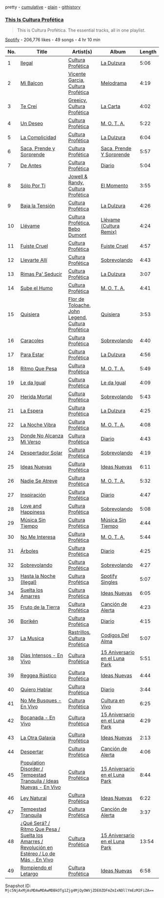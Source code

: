 pretty - [cumulative](/playlists/cumulative/37i9dQZF1DZ06evO3AMXrG.md) - [plain](/playlists/plain/37i9dQZF1DZ06evO3AMXrG) - [githistory](https://github.githistory.xyz/mackorone/spotify-playlist-archive/blob/main/playlists/plain/37i9dQZF1DZ06evO3AMXrG)

### [This Is Cultura Profética](https://open.spotify.com/playlist/37i9dQZF1DZ06evO3AMXrG)

> This is Cultura Profética\. The essential tracks, all in one playlist.

[Spotify](https://open.spotify.com/user/spotify) - 206,776 likes - 49 songs - 4 hr 10 min

| No. | Title | Artist(s) | Album | Length |
|---|---|---|---|---|
| 1 | [Ilegal](https://open.spotify.com/track/55nSQ0bhYhnN9Gr6yKAF86) | [Cultura Profética](https://open.spotify.com/artist/65HuWBUC1d8ty1q6J42Nfi) | [La Dulzura](https://open.spotify.com/album/0ma0z5JUPvi7ZZtfV8Di0A) | 5:06 |
| 2 | [Mi Balcon](https://open.spotify.com/track/05SZ279Bnz9Zst21BMoZWg) | [Vicente Garcia](https://open.spotify.com/artist/2Otnykd696YidQYfEGVmNq), [Cultura Profética](https://open.spotify.com/artist/65HuWBUC1d8ty1q6J42Nfi) | [Melodrama](https://open.spotify.com/album/6Q5EvqV3Vj9wKee5N2fK6E) | 4:19 |
| 3 | [Te Creí](https://open.spotify.com/track/60c5SSCLMt13B27d6Df4dP) | [Greeicy](https://open.spotify.com/artist/5dbaLmK5SHLLg8Z4CcTJpX), [Cultura Profética](https://open.spotify.com/artist/65HuWBUC1d8ty1q6J42Nfi) | [La Carta](https://open.spotify.com/album/1RWGsSW1RxScfvYp5ZR3Jl) | 4:02 |
| 4 | [Un Deseo](https://open.spotify.com/track/0d70EuIo3ziqTj5LvMYZCl) | [Cultura Profética](https://open.spotify.com/artist/65HuWBUC1d8ty1q6J42Nfi) | [M\. O\. T\. A.](https://open.spotify.com/album/6vhnau5N0tJQLP26LVJLn7) | 5:22 |
| 5 | [La Complicidad](https://open.spotify.com/track/0yAc7tMrxA3KwdVpVDe402) | [Cultura Profética](https://open.spotify.com/artist/65HuWBUC1d8ty1q6J42Nfi) | [La Dulzura](https://open.spotify.com/album/0ma0z5JUPvi7ZZtfV8Di0A) | 6:04 |
| 6 | [Saca, Prende y Sorprende](https://open.spotify.com/track/67v6edtYPUYnzaElq4U37Q) | [Cultura Profética](https://open.spotify.com/artist/65HuWBUC1d8ty1q6J42Nfi) | [Saca, Prende Y Sorprende](https://open.spotify.com/album/3fxbfhM7Cm7dKdSVvJAv8u) | 5:57 |
| 7 | [De Antes](https://open.spotify.com/track/3aZQgYCIcO2OQHU7bPvt5R) | [Cultura Profética](https://open.spotify.com/artist/65HuWBUC1d8ty1q6J42Nfi) | [Diario](https://open.spotify.com/album/29N2zEcNkyFcgy0dIhqY91) | 5:04 |
| 8 | [Sólo Por Ti](https://open.spotify.com/track/58ujE3lNtea4uCKJ05gUvg) | [Jowell & Randy](https://open.spotify.com/artist/4IMAo2UQchVFyPH24PAjUs), [Cultura Profética](https://open.spotify.com/artist/65HuWBUC1d8ty1q6J42Nfi) | [El Momento](https://open.spotify.com/album/6JUteqYW61MphFHmJe5AAU) | 3:55 |
| 9 | [Baja la Tensión](https://open.spotify.com/track/1aptwqzmy2RxB3ODy7g8sY) | [Cultura Profética](https://open.spotify.com/artist/65HuWBUC1d8ty1q6J42Nfi) | [La Dulzura](https://open.spotify.com/album/0ma0z5JUPvi7ZZtfV8Di0A) | 4:26 |
| 10 | [Llévame](https://open.spotify.com/track/30WCJ59jYKihaG8kgYEO9S) | [Cultura Profética](https://open.spotify.com/artist/65HuWBUC1d8ty1q6J42Nfi), [Bebo Dumont](https://open.spotify.com/artist/1K3l8XdgOtySWPTvBfhgYe) | [Llévame \(Cultura Remix\)](https://open.spotify.com/album/4Mh08dkc99DlRwpSu1Rkzy) | 4:24 |
| 11 | [Fuiste Cruel](https://open.spotify.com/track/4ElWiTXz0iz5vKO8X2L0hN) | [Cultura Profética](https://open.spotify.com/artist/65HuWBUC1d8ty1q6J42Nfi) | [Fuiste Cruel](https://open.spotify.com/album/3gFaZRToVe63cRTJJh94Yo) | 4:57 |
| 12 | [Llevarte Allí](https://open.spotify.com/track/1ZPtlRm6Judlzx1bw0mIhI) | [Cultura Profética](https://open.spotify.com/artist/65HuWBUC1d8ty1q6J42Nfi) | [Sobrevolando](https://open.spotify.com/album/3rCmFIVWG9ktkGhKNcZnli) | 4:43 |
| 13 | [Rimas Pa' Seducir](https://open.spotify.com/track/2usf3N1xqWLBvFXAgczmbG) | [Cultura Profética](https://open.spotify.com/artist/65HuWBUC1d8ty1q6J42Nfi) | [La Dulzura](https://open.spotify.com/album/0ma0z5JUPvi7ZZtfV8Di0A) | 3:07 |
| 14 | [Sube el Humo](https://open.spotify.com/track/7ChGr8JqBeKaOhgvattRGs) | [Cultura Profética](https://open.spotify.com/artist/65HuWBUC1d8ty1q6J42Nfi) | [M\. O\. T\. A.](https://open.spotify.com/album/6vhnau5N0tJQLP26LVJLn7) | 4:41 |
| 15 | [Quisiera](https://open.spotify.com/track/7v0WvqGq7auy99Nydgc6YJ) | [Flor de Toloache](https://open.spotify.com/artist/1eEJbNVFQTDmQETQpLMoWD), [John Legend](https://open.spotify.com/artist/5y2Xq6xcjJb2jVM54GHK3t), [Cultura Profética](https://open.spotify.com/artist/65HuWBUC1d8ty1q6J42Nfi) | [Quisiera](https://open.spotify.com/album/1hxhKktk2u9gTPms7c8fv9) | 3:53 |
| 16 | [Caracoles](https://open.spotify.com/track/6GaB5hqbxFqUbKUcOlGT5h) | [Cultura Profética](https://open.spotify.com/artist/65HuWBUC1d8ty1q6J42Nfi) | [Sobrevolando](https://open.spotify.com/album/3rCmFIVWG9ktkGhKNcZnli) | 4:40 |
| 17 | [Para Estar](https://open.spotify.com/track/2wrQ0tzuFnKj9BVgIsVcwV) | [Cultura Profética](https://open.spotify.com/artist/65HuWBUC1d8ty1q6J42Nfi) | [La Dulzura](https://open.spotify.com/album/0ma0z5JUPvi7ZZtfV8Di0A) | 4:56 |
| 18 | [Ritmo Que Pesa](https://open.spotify.com/track/2FSpiaFpqmCNnC7IPr1TAy) | [Cultura Profética](https://open.spotify.com/artist/65HuWBUC1d8ty1q6J42Nfi) | [M\. O\. T\. A.](https://open.spotify.com/album/6vhnau5N0tJQLP26LVJLn7) | 5:49 |
| 19 | [Le da Igual](https://open.spotify.com/track/30aOv2QHVEqm4PmDdJ6uvl) | [Cultura Profética](https://open.spotify.com/artist/65HuWBUC1d8ty1q6J42Nfi) | [Le da Igual](https://open.spotify.com/album/2HDu1meEZDzEvSq8BZtRYs) | 4:09 |
| 20 | [Herida Mortal](https://open.spotify.com/track/0xrZ27yKrvpPeCeQwVlGNO) | [Cultura Profética](https://open.spotify.com/artist/65HuWBUC1d8ty1q6J42Nfi) | [Sobrevolando](https://open.spotify.com/album/3rCmFIVWG9ktkGhKNcZnli) | 5:43 |
| 21 | [La Espera](https://open.spotify.com/track/0vl8naLAWvkm7EiE4DQdl5) | [Cultura Profética](https://open.spotify.com/artist/65HuWBUC1d8ty1q6J42Nfi) | [La Dulzura](https://open.spotify.com/album/0ma0z5JUPvi7ZZtfV8Di0A) | 4:25 |
| 22 | [La Noche Vibra](https://open.spotify.com/track/04LV5ZhMdkFJqvGtITa62B) | [Cultura Profética](https://open.spotify.com/artist/65HuWBUC1d8ty1q6J42Nfi) | [M\. O\. T\. A.](https://open.spotify.com/album/6vhnau5N0tJQLP26LVJLn7) | 4:08 |
| 23 | [Donde No Alcanza Mi Verso](https://open.spotify.com/track/7gQbpyb0GTNOu8XVWwLfwK) | [Cultura Profética](https://open.spotify.com/artist/65HuWBUC1d8ty1q6J42Nfi) | [Diario](https://open.spotify.com/album/29N2zEcNkyFcgy0dIhqY91) | 4:43 |
| 24 | [Despertador Solar](https://open.spotify.com/track/0hMNf3RxYbtQ3qd4qEN2KI) | [Cultura Profética](https://open.spotify.com/artist/65HuWBUC1d8ty1q6J42Nfi) | [Sobrevolando](https://open.spotify.com/album/3rCmFIVWG9ktkGhKNcZnli) | 4:19 |
| 25 | [Ideas Nuevas](https://open.spotify.com/track/74J7BSwaufXaF1UqObyDAu) | [Cultura Profética](https://open.spotify.com/artist/65HuWBUC1d8ty1q6J42Nfi) | [Ideas Nuevas](https://open.spotify.com/album/5QpKkGyhZB4SixED6zbo7R) | 6:11 |
| 26 | [Nadie Se Atreve](https://open.spotify.com/track/5I2SkxIYjfRQ1PhqQLqP6F) | [Cultura Profética](https://open.spotify.com/artist/65HuWBUC1d8ty1q6J42Nfi) | [M\. O\. T\. A.](https://open.spotify.com/album/6vhnau5N0tJQLP26LVJLn7) | 5:32 |
| 27 | [Inspiración](https://open.spotify.com/track/4RdHhgBW4eWV5PohRNYkNl) | [Cultura Profética](https://open.spotify.com/artist/65HuWBUC1d8ty1q6J42Nfi) | [Diario](https://open.spotify.com/album/29N2zEcNkyFcgy0dIhqY91) | 4:47 |
| 28 | [Love and Happiness](https://open.spotify.com/track/2Q4iDZrwPmn5aEqWFYyPR2) | [Cultura Profética](https://open.spotify.com/artist/65HuWBUC1d8ty1q6J42Nfi) | [Sobrevolando](https://open.spotify.com/album/3rCmFIVWG9ktkGhKNcZnli) | 5:08 |
| 29 | [Música Sin Tiempo](https://open.spotify.com/track/6bZtdmZVoBKSr5IEgfPklT) | [Cultura Profética](https://open.spotify.com/artist/65HuWBUC1d8ty1q6J42Nfi) | [Música Sin Tiempo](https://open.spotify.com/album/1glGF4NuNqwLeLeEh1VFA9) | 4:44 |
| 30 | [No Me Interesa](https://open.spotify.com/track/1lIBlgWFQCN9zLwUaUMJfL) | [Cultura Profética](https://open.spotify.com/artist/65HuWBUC1d8ty1q6J42Nfi) | [M\. O\. T\. A.](https://open.spotify.com/album/6vhnau5N0tJQLP26LVJLn7) | 5:44 |
| 31 | [Árboles](https://open.spotify.com/track/109IRvp8IFTgPDllZdyWJV) | [Cultura Profética](https://open.spotify.com/artist/65HuWBUC1d8ty1q6J42Nfi) | [Diario](https://open.spotify.com/album/29N2zEcNkyFcgy0dIhqY91) | 4:25 |
| 32 | [Sobrevolando](https://open.spotify.com/track/3DGeQ66WnH65T5f4SpnzAY) | [Cultura Profética](https://open.spotify.com/artist/65HuWBUC1d8ty1q6J42Nfi) | [Sobrevolando](https://open.spotify.com/album/3rCmFIVWG9ktkGhKNcZnli) | 4:27 |
| 33 | [Hasta la Noche \(Ilegal\)](https://open.spotify.com/track/4xxlqEaJ1x84t8Ihvpl24X) | [Cultura Profética](https://open.spotify.com/artist/65HuWBUC1d8ty1q6J42Nfi) | [Spotify Singles](https://open.spotify.com/album/0zewwoQ6hQkcgpl29PXCA8) | 5:07 |
| 34 | [Suelta los Amarres](https://open.spotify.com/track/76G33BEy8ztidGLSPWlU1b) | [Cultura Profética](https://open.spotify.com/artist/65HuWBUC1d8ty1q6J42Nfi) | [Ideas Nuevas](https://open.spotify.com/album/5QpKkGyhZB4SixED6zbo7R) | 6:05 |
| 35 | [Fruto de la Tierra](https://open.spotify.com/track/7L0E4HQmpPLDIWhpDqYJez) | [Cultura Profética](https://open.spotify.com/artist/65HuWBUC1d8ty1q6J42Nfi) | [Canción de Alerta](https://open.spotify.com/album/28PuYwXsKVqszvz05ErQ0q) | 4:23 |
| 36 | [Borikén](https://open.spotify.com/track/0i9k4cD2p8nqOLt0HMlIwh) | [Cultura Profética](https://open.spotify.com/artist/65HuWBUC1d8ty1q6J42Nfi) | [Diario](https://open.spotify.com/album/29N2zEcNkyFcgy0dIhqY91) | 4:15 |
| 37 | [La Musica](https://open.spotify.com/track/1UWRoVKwatWvKCMFfn6Z6P) | [Rastrillos](https://open.spotify.com/artist/7oVQXVtyLC8b7pxGefZX50), [Cultura Profética](https://open.spotify.com/artist/65HuWBUC1d8ty1q6J42Nfi) | [Codigos Del Alma](https://open.spotify.com/album/3gpM7IpvTpE1ByLL1aR0lS) | 5:07 |
| 38 | [Días Intensos \- En Vivo](https://open.spotify.com/track/4j8z7WW1iFAZjSPt24XVlm) | [Cultura Profética](https://open.spotify.com/artist/65HuWBUC1d8ty1q6J42Nfi) | [15 Aniversario en el Luna Park](https://open.spotify.com/album/6g8zQxyKvT4Vus79FtKHnc) | 5:51 |
| 39 | [Reggea Rústico](https://open.spotify.com/track/34fBKRTK9eXXWF6DoUsgp4) | [Cultura Profética](https://open.spotify.com/artist/65HuWBUC1d8ty1q6J42Nfi) | [Ideas Nuevas](https://open.spotify.com/album/5QpKkGyhZB4SixED6zbo7R) | 4:44 |
| 40 | [Quiero Hablar](https://open.spotify.com/track/0fEXNlcGfKRp33LNM7jToQ) | [Cultura Profética](https://open.spotify.com/artist/65HuWBUC1d8ty1q6J42Nfi) | [Diario](https://open.spotify.com/album/29N2zEcNkyFcgy0dIhqY91) | 3:44 |
| 41 | [No Me Busques \- En Vivo](https://open.spotify.com/track/0WNinVHIhlq6UX1Eid5Ule) | [Cultura Profética](https://open.spotify.com/artist/65HuWBUC1d8ty1q6J42Nfi) | [Cultura en Vivo](https://open.spotify.com/album/62VgrbgZu3QeB8a3p1yYz8) | 6:25 |
| 42 | [Bocanada \- En Vivo](https://open.spotify.com/track/7sJka3hr6kdXGrxWHIEWUm) | [Cultura Profética](https://open.spotify.com/artist/65HuWBUC1d8ty1q6J42Nfi) | [15 Aniversario en el Luna Park](https://open.spotify.com/album/6g8zQxyKvT4Vus79FtKHnc) | 4:29 |
| 43 | [La Otra Galaxia](https://open.spotify.com/track/0MHaoEf98Uug7ft75wnsBV) | [Cultura Profética](https://open.spotify.com/artist/65HuWBUC1d8ty1q6J42Nfi) | [Ideas Nuevas](https://open.spotify.com/album/5QpKkGyhZB4SixED6zbo7R) | 2:13 |
| 44 | [Despertar](https://open.spotify.com/track/0JgjwTH0UqqsEtJo6f3rl1) | [Cultura Profética](https://open.spotify.com/artist/65HuWBUC1d8ty1q6J42Nfi) | [Canción de Alerta](https://open.spotify.com/album/28PuYwXsKVqszvz05ErQ0q) | 4:06 |
| 45 | [Population Disorder / Tempestad Tranquila / Ideas Nuevas \- En Vivo](https://open.spotify.com/track/23jnxVzlzYjpX2YZtnrjdA) | [Cultura Profética](https://open.spotify.com/artist/65HuWBUC1d8ty1q6J42Nfi) | [15 Aniversario en el Luna Park](https://open.spotify.com/album/6g8zQxyKvT4Vus79FtKHnc) | 8:44 |
| 46 | [Ley Natural](https://open.spotify.com/track/2FthRSpEy044BM8QkoqeeP) | [Cultura Profética](https://open.spotify.com/artist/65HuWBUC1d8ty1q6J42Nfi) | [Ideas Nuevas](https://open.spotify.com/album/5QpKkGyhZB4SixED6zbo7R) | 6:22 |
| 47 | [Tempestad Tranquila](https://open.spotify.com/track/7yTgayrV0QMrB20nTzWdB8) | [Cultura Profética](https://open.spotify.com/artist/65HuWBUC1d8ty1q6J42Nfi) | [Canción de Alerta](https://open.spotify.com/album/28PuYwXsKVqszvz05ErQ0q) | 3:37 |
| 48 | [¿Qué Será? / Ritmo Que Pesa / Suelta los Amarres / Revolución en Estéreo / Lo de Más \- En Vivo](https://open.spotify.com/track/09BZvRoyzf58jpjBStkEzg) | [Cultura Profética](https://open.spotify.com/artist/65HuWBUC1d8ty1q6J42Nfi) | [15 Aniversario en el Luna Park](https://open.spotify.com/album/6g8zQxyKvT4Vus79FtKHnc) | 13:54 |
| 49 | [Rompiendo el Letargo](https://open.spotify.com/track/3qvrUtUDm9mkXsIB5qK9vL) | [Cultura Profética](https://open.spotify.com/artist/65HuWBUC1d8ty1q6J42Nfi) | [Ideas Nuevas](https://open.spotify.com/album/5QpKkGyhZB4SixED6zbo7R) | 6:58 |

Snapshot ID: `Mjc5NjAxMjAsMDAwMDAwMDBkOTg1Zjg4MjQyOWVjZDE0ZDFmZmIxNDllYmEzM2FiZA==`
